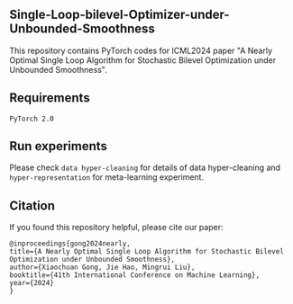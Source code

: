 ## Single-Loop-bilevel-Optimizer-under-Unbounded-Smoothness
This repository contains PyTorch codes for ICML2024 paper "A Nearly Optimal Single Loop Algorithm for Stochastic Bilevel Optimization under Unbounded Smoothness".

## Requirements

```PyTorch 2.0```


## Run experiments
Please check `data hyper-cleaning` for details of data hyper-cleaning and `hyper-representation` for meta-learning experiment.

## Citation
If you found this repository helpful, please cite our paper:
```
@inproceedings{gong2024nearly,
title={A Nearly Optimal Single Loop Algorithm for Stochastic Bilevel Optimization under Unbounded Smoothness},
author={Xiaochuan Gong, Jie Hao, Mingrui Liu},
booktitle={41th International Conference on Machine Learning},
year={2024}
}

```